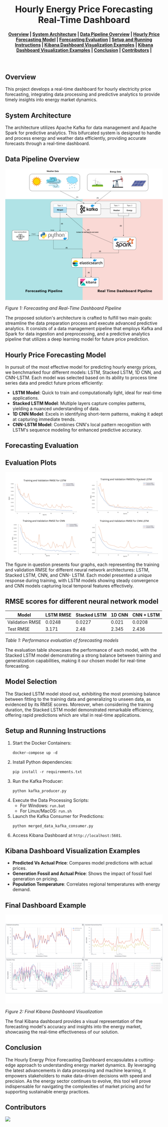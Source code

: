 <h1 align="center">
  <br>
  Hourly Energy Price Forecasting Real-Time Dashboard
</h1>
<div align="center">
  <h4>
    <a href="#overview">Overview</a> |
    <a href="#system-architecture">System Architecture</a> |
    <a href="#data-pipeline-overview">Data Pipeline Overview</a> |
    <a href="#hourly-price-forecasting-model">Hourly Price Forecasting Model</a> |
    <a href="#forecasting-evaluation">Forecasting Evaluation</a> |
    <a href="#setup-and-running-instructions">Setup and Running Instructions</a> |
    <a href="#kibana-dashboard-visualization-examples">Kibana Dashboard Visualization Examples</a> |
    <a href="#final-dashboard-example">Kibana Dashboard Visualization Examples</a> |
    <a href="#conclusion">Conclusion</a> |
    <a href="#contributors">Contributors</a> |
  </h4>
</div>
<br>

## Overview

This project develops a real-time dashboard for hourly electricity price forecasting, integrating data processing and predictive analytics to provide timely insights into energy market dynamics.

## System Architecture

The architecture utilizes Apache Kafka for data management and Apache Spark for predictive analytics. This bifurcated system is designed to handle and process energy and weather data efficiently, providing accurate forecasts through a real-time dashboard.

## Data Pipeline Overview

![Forecasting Pipeline](images/all_pipeline.png)

*Figure 1: Forecasting and Real-Time Dashboard Pipeline*

The proposed solution's architecture is crafted to fulfill two main goals: streamline the data preparation process and execute advanced predictive analytics. It consists of a data management pipeline that employs Kafka and Spark for data ingestion and preprocessing, and a predictive analytics pipeline that utilizes a deep learning model for future price prediction.

## Hourly Price Forecasting Model

In pursuit of the most effective model for predicting hourly energy prices, we benchmarked four different models: LSTM, Stacked LSTM, 1D CNN, and CNN-LSTM. Each model was selected based on its ability to process time series data and predict future prices efficiently:

- **LSTM Model**: Quick to train and computationally light, ideal for real-time applications.
- **Stacked LSTM Model**: Multiple layers capture complex patterns, yielding a nuanced understanding of data.
- **1D CNN Model**: Excels in identifying short-term patterns, making it adept at capturing immediate trends.
- **CNN-LSTM Model**: Combines CNN's local pattern recognition with LSTM's sequence modeling for enhanced predictive accuracy.

## Forecasting Evaluation

## Evaluation Plots

![Evaluation Plots](images/results.png)
The figure in question presents four graphs, each representing the training and validation
RMSE for different neural network architectures: LSTM, Stacked LSTM, CNN, and CNN-
LSTM. Each model presented a unique response during training, with LSTM models
showing steady convergence and CNN models capturing local temporal features effectively.

## RMSE scores for different neural network model


| Model           | LSTM  RMSE | Stacked LSTM |  1D CNN   |CNN + LSTM|
|-----------------|------------|--------------|-----------|----------|
| Validation RMSE |   0.0248   |   0.0227     |  0.021    |  0.0208  |
| Test RMSE       |3.171       |   2.48       |  2.345    |   2.436  |


*Table 1: Performance evaluation of forecasting models*

The evaluation table showcases the performance of each model, with the Stacked LSTM model demonstrating a strong balance between training and generalization capabilities, making it our chosen model for real-time forecasting.
## Model Selection

The Stacked LSTM model stood out, exhibiting the most promising balance between fitting to the training data and generalizing to unseen data, as evidenced by its RMSE scores. Moreover, when considering the training duration, the Stacked LSTM model demonstrated remarkable efficiency, offering rapid predictions which are vital in real-time applications.


## Setup and Running Instructions

1. Start the Docker Containers:
    ```
    docker-compose up -d
    ```
2. Install Python dependencies:
    ```
    pip install -r requirements.txt
    ```
3. Run the Kafka Producer:
    ```
    python kafka_producer.py
    ```
4. Execute the Data Processing Scripts:
    - For Windows: `run.bat`
    - For Linux/MacOS: `run.sh`
5. Launch the Kafka Consumer for Predictions:
    ```
    python merged_data_kafka_consumer.py
    ```
6. Access Kibana Dashboard at `http://localhost:5601`.

## Kibana Dashboard Visualization Examples

- **Predicted Vs Actual Price**: Compares model predictions with actual prices.
- **Generation Fossil and Actual Price**: Shows the impact of fossil fuel generation on pricing.
- **Population Temperature**: Correlates regional temperatures with energy demand.

## Final Dashboard Example

![Final Kibana Dashboard](images/kibana_dash.png)

*Figure 2: Final Kibana Dashboard Visualization*

The final Kibana dashboard provides a visual representation of the forecasting model's accuracy and insights into the energy market, showcasing the real-time effectiveness of our solution.

## Conclusion

The Hourly Energy Price Forecasting Dashboard encapsulates a cutting-edge approach to understanding energy market dynamics. By leveraging the latest advancements in data processing and machine learning, it empowers stakeholders to make data-driven decisions with speed and precision. As the energy sector continues to evolve, this tool will prove indispensable for navigating the complexities of market pricing and for supporting sustainable energy practices.

## Contributors
<a href="https://github.com/dhouib-akram/Real-Time-Electricity-Price-Forcasting/graphs/contributors">
    <img src="https://contrib.rocks/image?repo=dhouib-akram/Real-Time-Electricity-Price-Forcasting" />
</a>

